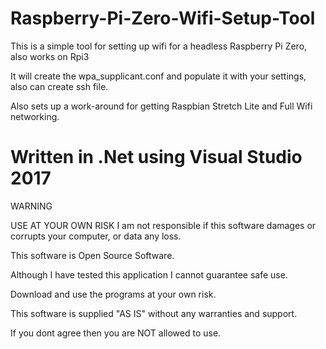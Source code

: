 
# Raspberry-Pi-Zero-Wifi-Setup-Tool

This is a simple tool for setting up wifi for a headless Raspberry Pi Zero, also works on Rpi3

It will create the wpa_supplicant.conf and populate it with your settings, also can create ssh file.

Also sets up a work-around for getting Raspbian Stretch Lite and Full Wifi networking.


# Written in .Net using Visual Studio 2017

WARNING

USE AT YOUR OWN RISK
I am not responsible if this software damages or corrupts your 
computer, or data any loss.

This software is Open Source Software. 

Although I have tested this application I cannot guarantee safe use. 

Download and use the programs at your own risk.

This software is supplied "AS IS" without any warranties and support.

If you dont agree then you are NOT allowed to use.
